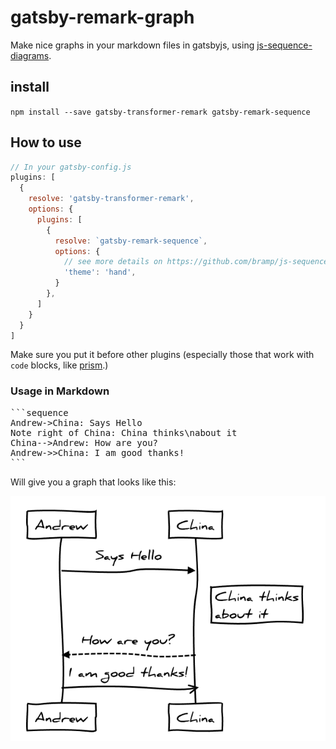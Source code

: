 # gatsby-remark-graph

Make nice graphs in your markdown files in gatsbyjs, using [js-sequence-diagrams](https://bramp.github.io/js-sequence-diagrams/).

## install

`npm install --save gatsby-transformer-remark gatsby-remark-sequence`


## How to use

```js
// In your gatsby-config.js
plugins: [
  {
    resolve: 'gatsby-transformer-remark',
    options: {
      plugins: [
        {
          resolve: `gatsby-remark-sequence`,
          options: {
            // see more details on https://github.com/bramp/js-sequence-diagrams
            'theme': 'hand',
          }
        },
      ]
    }
  }
]
```

Make sure you put it before other plugins (especially those that work with `code` blocks, like [prism](https://www.gatsbyjs.org/packages/gatsby-remark-prismjs/).)

### Usage in Markdown

<pre>
```sequence
Andrew->China: Says Hello
Note right of China: China thinks\nabout it
China-->Andrew: How are you?
Andrew->>China: I am good thanks!
```
</pre>

Will give you a graph that looks like this:

![diagram](graph.png)
